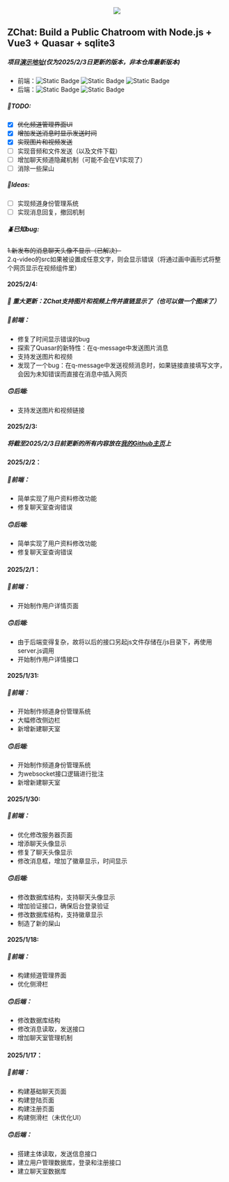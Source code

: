 <div align=center><img src="https://img.icons8.com/?size=100&id=7859&format=png&color=000000"></div>

## ZChat: Build a Public Chatroom with Node.js + Vue3 + Quasar + sqlite3    
##### 项目[演示地址](https://zhengfu200.github.io/#/)(仅为2025/2/3日更新的版本，非本仓库最新版本)
- 前端：![Static Badge](https://img.shields.io/badge/Vue-green)  ![Static Badge](https://img.shields.io/badge/Javascript-yellow)  ![Static Badge](https://img.shields.io/badge/Quasar-blue)
- 后端：![Static Badge](https://img.shields.io/badge/Node.js-red)  ![Static Badge](https://img.shields.io/badge/Sqlite3-gray)    

##### 📄TODO:

- [x] ~~优化频道管理界面UI~~
- [x] ~~增加发送消息时显示发送时间~~
- [x] ~~实现图片和视频发送~~
- [ ] 实现音频和文件发送（以及文件下载）
- [ ] 增加聊天频道隐藏机制（可能不会在V1实现了）
- [ ] 消除一些屎山    
  
##### 🤯Ideas:

- [ ] 实现频道身份管理系统
- [ ] 实现消息回复，撤回机制

##### 🪲已知bug:    
 ~~1.新发布的消息聊天头像不显示（已解决）~~     
2.q-video的src如果被设置成任意文字，则会显示错误（将通过画中画形式将整个网页显示在视频组件里）

#### 2025/2/4:
##### 🎉 重大更新：ZChat支持图片和视频上传并直链显示了（也可以做一个图床了）
##### 🙂前端：
* 修复了时间显示错误的bug
* 探索了Quasar的新特性：在q-message中发送图片消息
* 支持发送图片和视频
* 发现了一个bug：在q-message中发送视频消息时，如果链接直接填写文字，会因为未知错误而直接在消息中插入网页

##### 🙃后端:
* 支持发送图片和视频链接

#### 2025/2/3:
##### 将截至2025/2/3日前更新的所有内容放在[我的Github主页](https://zhengfu200.github.io/#/)上

#### 2025/2/2：
##### 🙂前端：
* 简单实现了用户资料修改功能
* 修复聊天室查询错误

##### 🙃后端:
* 简单实现了用户资料修改功能
* 修复聊天室查询错误

#### 2025/2/1：
##### 🙂前端：
* 开始制作用户详情页面

##### 🙃后端:
* 由于后端变得复杂，故将以后的接口另起js文件存储在/js目录下，再使用server.js调用
* 开始制作用户详情接口
  
#### 2025/1/31:
##### 🙂前端：
* 开始制作频道身份管理系统
* 大幅修改侧边栏
* 新增新建聊天室

##### 🙃后端:
* 开始制作频道身份管理系统
* 为websocket接口逻辑进行批注
* 新增新建聊天室

#### 2025/1/30:
##### 🙂前端：
* 优化修改服务器页面
* 增添聊天头像显示
* 修复了聊天头像显示
* 修改消息框，增加了徽章显示，时间显示

##### 🙃后端:
* 修改数据库结构，支持聊天头像显示
* 增加验证接口，确保后台登录验证
* 修改数据库结构，支持徽章显示
* 制造了新的屎山

#### 2025/1/18:    
##### 🙂前端：
* 构建频道管理界面
* 优化侧滑栏    

##### 🙃后端：  
* 修改数据库结构
* 修改消息读取，发送接口
* 增加聊天室管理机制

#### 2025/1/17：  
##### 🙂前端：  
* 构建基础聊天页面
* 构建登陆页面
* 构建注册页面
* 构建侧滑栏（未优化UI）   

##### 🙃后端：
* 搭建主体读取，发送信息接口
* 建立用户管理数据库，登录和注册接口
* 建立聊天室数据库    
